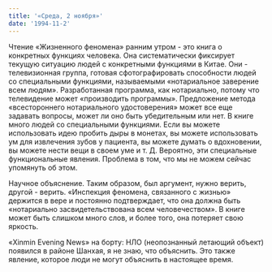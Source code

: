 ```yaml
---
title: '«Среда, 2 ноября»'
date: '1994-11-2'
---
```


Чтение «Жизненного феномена» ранним утром - это книга о конкретных функциях человека. Она систематически фиксирует текущую ситуацию людей с конкретными функциями в Китае. Они - телевизионная группа, готовая сфотографировать способности людей со специальными функциями, называемыми «нотариальное заверение всем людям». Разработанная программа, как нотариально, потому что телевидение может «производить программы». Предложение метода «всестороннего нотариального удостоверения» может все еще задавать вопросы, может ли оно быть убедительным или нет. В книге много людей со специальными функциями. Если вы можете использовать идею пробить дыры в монетах, вы можете использовать ум для извлечения зубов у пациента, вы можете думать о вдохновении, вы можете нести вещи в своем уме и т. Д. Вероятно, эти специальные функциональные явления. Проблема в том, что мы не можем сейчас упомянуть об этом.

Научное объяснение. Таким образом, был аргумент, нужно верить, другой - верить. «Инспекция феномена, связанного с жизнью» держится в вере и постоянно подтверждает, что она должна быть «нотариально засвидетельствована всем человечеством». В книге может быть слишком много слов, и более того, она потеряет свою яркость.

«Xinmin Evening News» на борту: НЛО (неопознанный летающий объект) появился в районе Шанхая, я не знаю, что объяснить. Это также явление, которое люди не могут объяснить в настоящее время.

